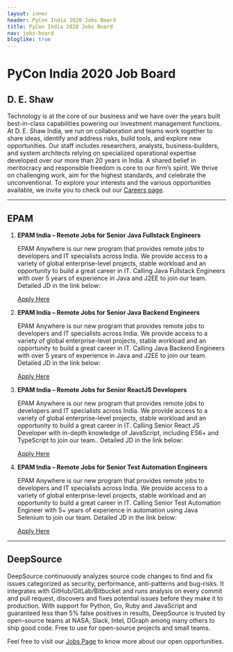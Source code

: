 ```yaml
---
layout: inner
header: PyCon India 2020 Jobs Board
title: PyCon India 2020 Jobs Board
nav: jobs-board
bloglike: true
---
```


# PyCon India 2020 Job Board



## D. E. Shaw

Technology is at the core of our business and we have over the years built
best-in-class capabilities powering our investment management functions.  At D.
E. Shaw India, we run on collaboration and teams work together to share ideas,
identify and address risks, build tools, and explore new opportunities. Our
staff includes researchers, analysts, business-builders, and system architects
relying on specialized operational expertise developed over our more than 20
years in India.  A shared belief in meritocracy and responsible freedom is core
to our firm’s spirit. We thrive on challenging work, aim for the highest
standards, and celebrate the unconventional.  To explore your interests and the
various opportunities available, we invite you to check out our [Careers
page](https://www.deshawindia.com/careers/work-with-us).

<hr>

## EPAM

1.  **EPAM India – Remote Jobs for Senior Java Fullstack Engineers**

    EPAM Anywhere is our new program that provides remote jobs to developers and IT
    specialists across India. We provide access to a variety of global
    enterprise-level projects, stable workload and an opportunity to build a great
    career in IT. Calling Java Fullstack Engineers with over 5 years of experience
    in Java and J2EE to join our team. Detailed JD in the link below:

    [Apply Here](https://anywhere.epam.com/jobs/bltc09bf02f82507e23)

2.  **EPAM India – Remote Jobs for Senior Java Backend Engineers**

    EPAM Anywhere is our new program that provides remote jobs to developers and IT
    specialists across India. We provide access to a variety of global
    enterprise-level projects, stable workload and an opportunity to build a great
    career in IT. Calling Java Backend Engineers with over 5 years of experience in
    Java and J2EE to join our team. Detailed JD in the link below:

    [Apply Here](https://anywhere.epam.com/jobs/blt39ce30fd7211705c)

3.  **EPAM India – Remote Jobs for Senior ReactJS Developers**

    EPAM Anywhere is our new program that provides remote jobs to developers and IT
    specialists across India. We provide access to a variety of global
    enterprise-level projects, stable workload and an opportunity to build a great
    career in IT. Calling Senior React JS Developer with in-depth knowledge of
    JavaScript, including ES6+ and TypeScript to join our team.. Detailed JD in the
    link below:

    [Apply Here](https://anywhere.epam.com/jobs/bltc8474ad19a158729)


4.  **EPAM India – Remote Jobs for Senior Test Automation Engineers**

    EPAM Anywhere is our new program that provides remote jobs to developers and IT
    specialists across India. We provide access to a variety of global
    enterprise-level projects, stable workload and an opportunity to build a great
    career in IT. Calling Senior Test Automation Engineer with 5+ years of
    experience in automation using Java Selenium to join our team. Detailed JD in
    the link below:

    [Apply Here](https://anywhere.epam.com/jobs/blt6e29bb435f9bd0af)

<hr>

## DeepSource

DeepSource continuously analyzes source code changes to find and fix issues
categorized as security, performance, anti-patterns and bug-risks. It
integrates with GitHub/GitLab/Bitbucket and runs analysis on every commit and
pull request, discovers and fixes potential issues before they make it to
production. With support for Python, Go, Ruby and JavaScript and guaranteed
less than 5% false positives in results, DeepSource is trusted by open-source
teams at NASA, Slack, Intel, DGraph among many others to ship good code. Free
to use for open-source projects and small teams.

Feel free to visit our [Jobs Page](https://deepsource.io/jobs/) to know more
about our open opportunities.
